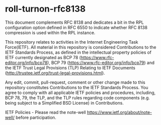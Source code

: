 # roll-turnon-rfc8138

This document complements RFC 8138 and dedicates a bit in the RPL configuration option defined in RFC 6550 to indicate whether RFC 8138 compression is used within the RPL instance.

This repository relates to activities in the Internet Engineering Task Force(IETF). All material in this repository is considered Contributions
to the IETF Standards Process, as defined in the intellectual property policies of IETF currently designated as BCP 78 (https://www.rfc-editor.org/info/bcp78), BCP 79
(https://www.rfc-editor.org/info/bcp79) and the IETF Trust Legal Provisions (TLP) Relating to IETF Documents (http://trustee.ietf.org/trust-legal-provisions.html).

Any edit, commit, pull-request, comment or other change made to this repository constitutes Contributions to the IETF Standards Process. You
agree to comply with all applicable IETF policies and procedures, including, BCP 78, 79, the TLP, and the TLP rules regarding code
components (e.g. being subject to a Simplified BSD License) in Contributions.

IETF Policies - Please read the note-well https://www.ietf.org/about/note-well/ before participation.
